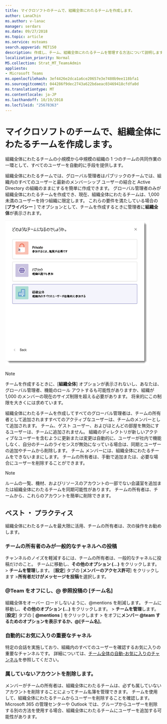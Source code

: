 ```yaml
---
title: マイクロソフトのチームで、組織全体にわたるチームを作成します。
author: LanaChin
ms.author: v-lanac
manager: serdars
ms.date: 09/27/2018
ms.topic: article
ms.service: msteams
search.appverid: MET150
description: 作成し、チーム、組織全体にわたるチームを管理する方法について説明します。
localization_priority: Normal
MS.collection: Strat_MT_TeamsAdmin
appliesto:
- Microsoft Teams
ms.openlocfilehash: 3ef4426e2dca1a6ce20657e3e7480b9ee118bfa1
ms.sourcegitcommit: 044286f9dec2743a622bdaeac03469418cfdfa0d
ms.translationtype: MT
ms.contentlocale: ja-JP
ms.lasthandoff: 10/19/2018
ms.locfileid: "25678363"
---
```

# <a name="create-an-org-wide-team-in-microsoft-teams"></a>マイクロソフトのチームで、組織全体にわたるチームを作成します。

組織全体にわたるチームの小規模から中規模の組織の 1 つのチームの共同作業の一環として、すべてのユーザーを自動的に手段を提供します。 
 
組織全体にわたるチームでは、グローバル管理者はパブリックのチームでは、組織内のすべてのユーザーと最新のメンバーシップ ユーザーの結合と Active Directory の組織のままにするを簡単に作成できます。 グローバル管理者のみが組織全体にわたるチームを作成でき、現在、組織全体にわたるチームは、1,000 未満のユーザーを持つ組織に限定します。 これらの要件を満たしている場合の [**プライバシー** ] でオプションとして、チームを作成するときに管理者に**組織全体**が表示されます。

![組織全体にわたるチームを作成するのには [組織全体] オプションのスクリーン ショット](media/create-org-wide-team.png "組織全体にわたるチームを作成するのには [組織全体] オプションのスクリーン ショット")

> [!NOTE]
> チームを作成するときに、[**組織全体**] オプションが表示されないし、あなたは、グローバル管理者、機能のロール アウトするも可能性がありますか、組織が 1,000 のメンバーの現在のサイズ制限を超える必要があります。 将来的にこの制限を大きくには求めています。

組織全体にわたるチームを作成してすべてのグローバル管理者は、チームの所有者として追加されますすべてのアクティブなユーザーは、チームのメンバーとして追加されます。 チーム、ゲスト ユーザー、およびほとんどの部屋を無効にするユーザーは、チームに追加されません。 組織のディレクトリが新しいアクティブなユーザーを含むように更新または変更は自動的に、ユーザーが社内で機能しなく、自分のチームのライセンスが無効になっている場合は、同期とユーザーの追加やチームから削除します。 チーム メンバーには、組織全体にわたるチームをできないままにします。 チームの所有者は、手動で追加または、必要な場合にユーザーを削除することができます。

> [!NOTE]
> ルームの一覧、機材、およびリソースのアカウントの一部でない会議室を追加または組織全体にわたるチームを同期可能性があります。 チームの所有者は、チームから、これらのアカウントを簡単に削除できます。

## <a name="best-practices"></a>ベスト ・ プラクティス
組織全体にわたるチームを最大限に活用、チームの所有者は、次の操作をお勧めします。

### <a name="allow-only-team-owners-to-post-to-the-general-channel"></a>チームの所有者のみが一般的なチャネルへの投稿
チャンネルのノイズを軽減するには、チームの所有者は、一般的なチャネルに投稿だけのこと。 チームに移動し、**その他のオプション (...)** をクリックします。 > **チームを管理**します。 [**設定**] タブの [**メンバーのアクセス許可**] をクリックします >**所有者だけがメッセージを投稿**を選択します。
### <a name="turn-off-team-and-team-name-mentions"></a>@Team をオフにし、@ 参照投稿の [チーム名]
 組織全体をオーバー ロードしないように、@mentions を削減します。 チームに移動し、**その他のオプション (...)** をクリックします。 > **チームを管理**します。 [**設定**] タブの [ **@mentions** ] をクリックします > をオフに**メンバー @team するためのオプションを表示するか、@[チーム名]**。 
### <a name="automatically-favorite-important-channels"></a>自動的にお気に入りの重要なチャネル
 特定の会話を実施しており、組織内のすべてのユーザーを確認するお気に入りの重要なチャンネルです。 詳細については、[チーム全体の自動-お気に入りのチャンネル](https://support.office.com/article/auto-favorite-channels-for-the-whole-team-a948272c-5aa5-429c-863c-4e1e1cd6b0f6)を参照してください。

### <a name="remove-accounts-that-might-not-belong"></a>属していないアカウントを削除します。
メンバーがチームの所有者は、組織全体にわたるチームは、必ずも属していないアカウントを削除することによってチーム名簿を管理できます。 チームを使用して、組織全体にわたるチームからユーザーを削除することを確認します。  Microsoft 365 の管理センターや Outlook では、グループからユーザーを削除する別の方法を使用する場合、組織全体にわたるチームにユーザーを追加する可能性があります。 

